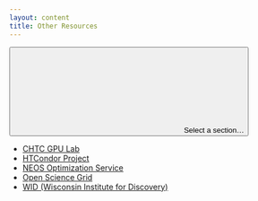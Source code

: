 ```yaml
---
layout: content
title: Other Resources
---
```


<div class="uw-full-row">
<div class="uw-row uw-flex-reverse">

<!-- Body content -->
<div class="uw-col uw-body">
</div>
<aside class="uw-col uw-sidebar">
<button class="uw-button-unstyle uw-side-nav-button"><svg aria-hidden="true" focusable="false"><use xmlns:xlink="http://www.w3.org/1999/xlink" xlink:href="#uw-symbol-caret-down"></use></svg> Select a section…</button>

<!-- Sidebar nav -->
<div class="uw-side-nav">
<ul>
<li>
<a href="{{ '/gpu-lab' | relative_url }}">CHTC GPU Lab</a>
</li>
<li>
<a href="http://research.cs.wisc.edu/htcondor/">HTCondor Project</a>
</li>
<li>
<a href="http://www.neos-server.org/">NEOS Optimization Service</a>
</li>
<li>
<a href="http://www.opensciencegrid.org/">Open Science Grid</a>
</li>
<li>
<a href="http://wid.wisc.edu/">WID (Wisconsin Institute for Discovery)</a>
</li>
</ul>
</div>
</aside>
</div>
</div>